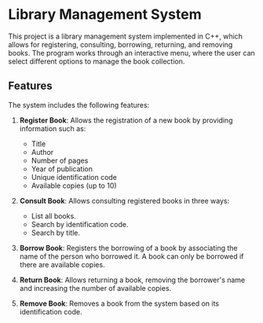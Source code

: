 # Library Management System

This project is a library management system implemented in C++, which allows for registering, consulting, borrowing, returning, and removing books. The program works through an interactive menu, where the user can select different options to manage the book collection.

## Features

The system includes the following features:

1. **Register Book**: Allows the registration of a new book by providing information such as:
   - Title
   - Author
   - Number of pages
   - Year of publication
   - Unique identification code
   - Available copies (up to 10)

2. **Consult Book**: Allows consulting registered books in three ways:
   - List all books.
   - Search by identification code.
   - Search by title.

3. **Borrow Book**: Registers the borrowing of a book by associating the name of the person who borrowed it. A book can only be borrowed if there are available copies.

4. **Return Book**: Allows returning a book, removing the borrower's name and increasing the number of available copies.

5. **Remove Book**: Removes a book from the system based on its identification code.
